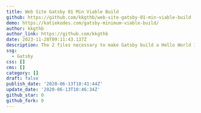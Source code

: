 ```yaml
---
title: Web Site Gatsby 01 Min Viable Build
github: https://github.com/kkgthb/web-site-gatsby-01-min-viable-build
demo: https://katiekodes.com/gatsby-minimum-viable-build/
author: kkgthb
author_link: https://github.com/kkgthb
date: 2023-11-28T09:11:43.137Z
description: The 2 files necessary to make Gatsby build a Hello World index.html
ssg:
  - Gatsby
css: []
cms: []
category: []
draft: false
publish_date: '2020-06-13T10:41:44Z'
update_date: '2020-06-13T10:46:34Z'
github_star: 0
github_fork: 0
---
```

